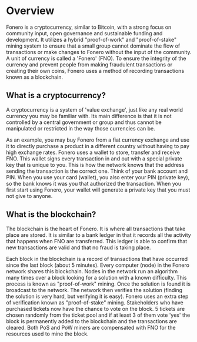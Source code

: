 Overview
========

Fonero is a cryptocurrency, similar to Bitcoin, with a strong focus
on community input, open governance and sustainable funding and
development. It utilizes a hybrid "proof-of-work" and "proof-of-stake"
mining system to ensure that a small group cannot dominate the flow of
transactions or make changes to Fonero without the input of the
community. A unit of currency is called a 'Fonero' (FNO). To ensure
the integrity of the currency and prevent people from making fraudulent
transactions or creating their own coins, Fonero uses a method of
recording transactions known as a blockchain.

What is a cryptocurrency?
-------------------------

A cryptocurrency is a system of 'value exchange', just like any real
world currency you may be familiar with. Its main difference is that it
is not controlled by a central government or group and thus cannot be
manipulated or restricted in the way those currencies can be.

As an example, you may buy Fonero from a fiat currency exchange and
use it to directly purchase a product in a different country without
having to pay high exchange rates. Fonero uses a wallet to store,
transfer and receive FNO. This wallet signs every transaction in and
out with a special private key that is unique to you. This is how the
network knows that the address sending the transaction is the correct
one. Think of your bank account and PIN. When you use your card
(wallet), you also enter your PIN (private key), so the bank knows it
was you that authorized the transaction. When you first start using
Fonero, your wallet will generate a private key that you must not
give to anyone.

What is the blockchain?
-----------------------

The blockchain is the heart of Fonero. It is where all transactions
that take place are stored. It is similar to a bank ledger in that it
records all the activity that happens when FNO are transferred. This
ledger is able to confirm that new transactions are valid and that no
fraud is taking place.

Each block in the blockchain is a record of transactions that have
occurred since the last block (about 5 minutes). Every computer (node)
in the Fonero network shares this blockchain. Nodes in the network
run an algorithm many times over a block looking for a solution with a
known difficulty. This process is known as "proof-of-work" mining. Once
the solution is found it is broadcast to the network. The network then
verifies the solution (finding the solution is very hard, but verifying
it is easy). Fonero uses an extra step of verification known as
"proof-of-stake" mining. Stakeholders who have purchased tickets now
have the chance to vote on the block. 5 tickets are chosen randomly from
the ticket pool and if at least 3 of them vote 'yes' the block is
permanently added to the blockchain and the transactions are cleared.
Both PoS and PoW miners are compensated with FNO for the resources
used to mine the block.
